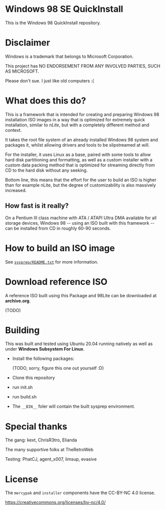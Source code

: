 # Windows 98 SE QuickInstall

This is the Windows 98 QuickInstall repository.

# Disclaimer

Windows is a trademark that belongs to Microsoft Corporation.

This project has NO ENDORSEMENT FROM ANY INVOLVED PARTIES, SUCH AS MICROSOFT.

Please don't sue. I just like old computers :(

# What does this do?

This is a framework that is intended for creating and preparing Windows 98 installation ISO images in a way that is optimized for extremely quick installation, similar to *nLite*, but with a completely different method and context.

It takes the root file system of an already installed Windows 98 system and packages it, whilst allowing drivers and tools to be slipstreamed at will.

For the installer, it uses Linux as a base, paired with some tools to allow hard disk partitioning and formatting, as well as  a custom installer with a custom data packing method that is optimized for streaming directly from CD to the hard disk without any seeking.

Bottom line, this means that the effort for the user to build an ISO is higher than for example nLite, but the degree of customizability is also massively increased.

## How fast is it really?

On a Pentium III class machine with ATA / ATAPI Ultra DMA available for all storage devices, Windows 98 -- using an ISO built with this framework -- can be installed from CD in roughly 60-90 seconds.

# How to build an ISO image

See [`sysprep/README.txt`](./sysprep/README.txt) for more information.

# Download reference ISO

A reference ISO built using this Package and 98Lite can be downloaded at **archive.org**.

(TODO)

# Building

This was built and tested using Ubuntu 20.04 running natively as well as under **Windows Subsystem For Linux**.

- Install the following packages:

  (TODO, sorry, figure this one out yourself :D)

- Clone this repository
- run init.sh 
- run build.sh
- The `__BIN__` foler will contain the built sysprep environment.

# Special thanks

The gang: kext, ChrisR3tro, Elianda

The many supportive folks at TheRetroWeb

Testing: PhatCJ, agent_x007, limsup, evasive

# License

The `mercypak` and `installer` components have the CC-BY-NC 4.0 license.

https://creativecommons.org/licenses/by-nc/4.0/
